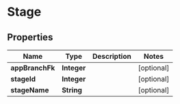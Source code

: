 
# Stage

## Properties
Name | Type | Description | Notes
------------ | ------------- | ------------- | -------------
**appBranchFk** | **Integer** |  |  [optional]
**stageId** | **Integer** |  |  [optional]
**stageName** | **String** |  |  [optional]



